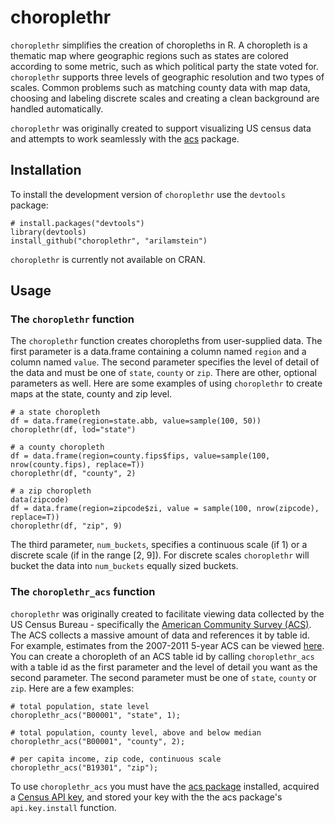# choroplethr

`choroplethr` simplifies the creation of choropleths in R.  A choropleth is a thematic map where geographic regions such as states are colored according to some metric, such as which political party the state voted for.  `choroplethr` supports three levels of geographic resolution and two types of scales.  Common problems such as matching county data with map data, choosing and labeling discrete scales and creating a clean background are handled automatically. 

`choroplethr` was originally created to support visualizing US census data and attempts to work seamlessly with the [acs](http://cran.r-project.org/web/packages/acs/) package.  

## Installation

To install the development version of `choroplethr` use the `devtools` package:

```
# install.packages("devtools")
library(devtools)
install_github("choroplethr", "arilamstein")
```

`choroplethr` is currently not available on CRAN.

## Usage

### The `choroplethr` function

The `choroplethr` function creates choropleths from user-supplied data.  The first parameter is a data.frame containing a column named `region` and a column named `value`.  The second parameter specifies the level of detail of the data and must be one of `state`, `county` or `zip`.  There are other, optional parameters as well.  Here are some examples of using `choroplethr` to create maps at the state, county and zip level.

```
# a state choropleth
df = data.frame(region=state.abb, value=sample(100, 50))
choroplethr(df, lod="state")

# a county choropleth
df = data.frame(region=county.fips$fips, value=sample(100, nrow(county.fips), replace=T))
choroplethr(df, "county", 2)

# a zip choropleth 
data(zipcode)
df = data.frame(region=zipcode$zi, value = sample(100, nrow(zipcode), replace=T))
choroplethr(df, "zip", 9)
```

The third parameter, `num_buckets`, specifies a continuous scale (if 1) or a discrete scale (if in the range [2, 9]).  For discrete scales `choroplethr` will bucket the data into `num_buckets` equally sized buckets.

### The `choroplethr_acs` function

`choroplethr` was originally created to facilitate viewing data collected by the US Census Bureau - specifically the [American Community Survey (ACS)](https://www.census.gov/acs/www/).  The ACS collects a massive amount of data and references it by table id.  For example, estimates from the 2007-2011 5-year ACS can be viewed [here](http://factfinder2.census.gov/faces/help/jsf/pages/metadata.xhtml?lang=en&type=dataset&id=dataset.en.ACS_11_5YR#).  You can create a choropleth of an ACS table id by calling `choroplethr_acs` with a table id as the first parameter and the level of detail you want as the second parameter.  The second parameter must be one of `state`, `county` or `zip`.  Here are a few examples:

```
# total population, state level
choroplethr_acs("B00001", "state", 1);

# total population, county level, above and below median
choroplethr_acs("B00001", "county", 2); 

# per capita income, zip code, continuous scale
choroplethr_acs("B19301", "zip");
```

To use `choroplethr_acs` you must have the [acs package](http://cran.r-project.org/web/packages/acs/) installed, acquired a [Census API key](http://www.census.gov/developers/tos/key_request.html), and stored your key with the the acs package's `api.key.install` function.
